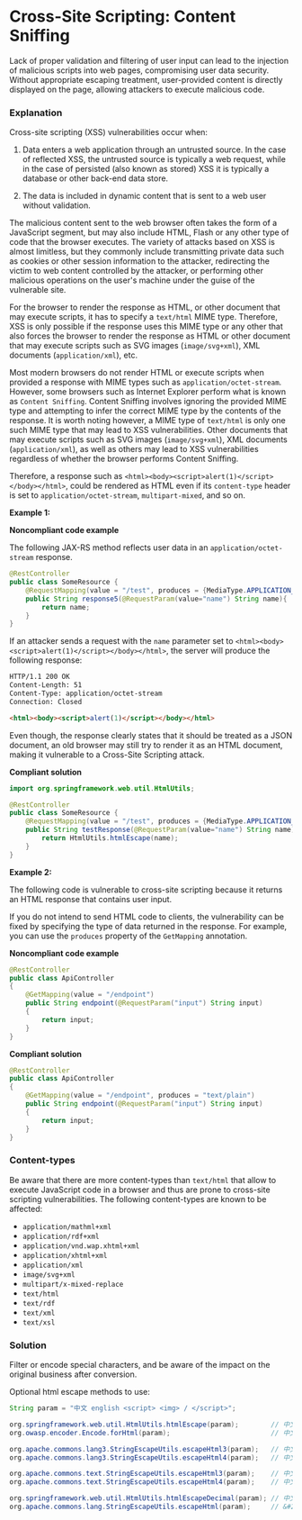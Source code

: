 # Cross-Site Scripting: Content Sniffing

Lack of proper validation and filtering of user input can lead to the injection of malicious scripts into web pages, compromising user data security. Without appropriate escaping treatment, user-provided content is directly displayed on the page, allowing attackers to execute malicious code.

### Explanation

Cross-site scripting (XSS) vulnerabilities occur when:

1. Data enters a web application through an untrusted source. In the case of reflected XSS, the untrusted source is typically a web request, while in the case of persisted (also known as stored) XSS it is typically a database or other back-end data store.

2. The data is included in dynamic content that is sent to a web user without validation.


The malicious content sent to the web browser often takes the form of a JavaScript segment, but may also include HTML, Flash or any other type of code that the browser executes. The variety of attacks based on XSS is almost limitless, but they commonly include transmitting private data such as cookies or other session information to the attacker, redirecting the victim to web content controlled by the attacker, or performing other malicious operations on the user's machine under the guise of the vulnerable site.

For the browser to render the response as HTML, or other document that may execute scripts, it has to specify a `text/html` MIME type. Therefore, XSS is only possible if the response uses this MIME type or any other that also forces the browser to render the response as HTML or other document that may execute scripts such as SVG images (`image/svg+xml`), XML documents (`application/xml`), etc.

Most modern browsers do not render HTML or execute scripts when provided a response with MIME types such as `application/octet-stream`. However, some browsers such as Internet Explorer perform what is known as `Content Sniffing`. Content Sniffing involves ignoring the provided MIME type and attempting to infer the correct MIME type by the contents of the response.
It is worth noting however, a MIME type of `text/html` is only one such MIME type that may lead to XSS vulnerabilities. Other documents that may execute scripts such as SVG images (`image/svg+xml`), XML documents (`application/xml`), as well as others may lead to XSS vulnerabilities regardless of whether the browser performs Content Sniffing.

Therefore, a response such as `<html><body><script>alert(1)</script></body></html>`, could be rendered as HTML even if its `content-type` header is set to `application/octet-stream`, `multipart-mixed`, and so on.


**Example 1:**

**Noncompliant code example**

The following JAX-RS method reflects user data in an `application/octet-stream` response.


```java
@RestController
public class SomeResource {
    @RequestMapping(value = "/test", produces = {MediaType.APPLICATION_OCTET_STREAM_VALUE})
    public String response5(@RequestParam(value="name") String name){
        return name;
    }
}
```

If an attacker sends a request with the `name` parameter set to `<html><body><script>alert(1)</script></body></html>`, the server will produce the following response:



```html
HTTP/1.1 200 OK
Content-Length: 51
Content-Type: application/octet-stream
Connection: Closed

<html><body><script>alert(1)</script></body></html>
```

Even though, the response clearly states that it should be treated as a JSON document, an old browser may still try to render it as an HTML document, making it vulnerable to a Cross-Site Scripting attack.



**Compliant solution**

```java
import org.springframework.web.util.HtmlUtils;

@RestController
public class SomeResource {
    @RequestMapping(value = "/test", produces = {MediaType.APPLICATION_OCTET_STREAM_VALUE})
    public String testResponse(@RequestParam(value="name") String name){
        return HtmlUtils.htmlEscape(name);
    }
}
```


**Example 2:**

The following code is vulnerable to cross-site scripting because it returns an HTML response that contains user input.

If you do not intend to send HTML code to clients, the vulnerability can be fixed by specifying the type of data returned in the response. For example, you can use the `produces` property of the `GetMapping` annotation.

**Noncompliant code example**

```java
@RestController
public class ApiController
{
    @GetMapping(value = "/endpoint")
    public String endpoint(@RequestParam("input") String input)
    {
        return input;
    }
}
```

**Compliant solution**

```java
@RestController
public class ApiController
{
    @GetMapping(value = "/endpoint", produces = "text/plain")
    public String endpoint(@RequestParam("input") String input)
    {
        return input;
    }
}
```

### Content-types

Be aware that there are more content-types than `text/html` that allow to execute JavaScript code in a browser and thus are prone to cross-site scripting vulnerabilities.
The following content-types are known to be affected:

- `application/mathml+xml`
- `application/rdf+xml`
- `application/vnd.wap.xhtml+xml`
- `application/xhtml+xml`
- `application/xml`
- `image/svg+xml`
- `multipart/x-mixed-replace`
- `text/html`
- `text/rdf`
- `text/xml`
- `text/xsl`

        


### Solution

Filter or encode special characters, and be aware of the impact on the original business after conversion.

Optional html escape methods to use:

```java
String param = "中文 english <script> <img> / </script>";

org.springframework.web.util.HtmlUtils.htmlEscape(param);        // 中文 english &lt;script&gt; &lt;img&gt; / &lt;/script&gt;
org.owasp.encoder.Encode.forHtml(param);                         // 中文 english &lt;script&gt; &lt;img&gt; / &lt;/script&gt;

org.apache.commons.lang3.StringEscapeUtils.escapeHtml3(param);   // 中文 english &lt;script&gt; &lt;img&gt; / &lt;/script&gt;
org.apache.commons.lang3.StringEscapeUtils.escapeHtml4(param);   // 中文 english &lt;script&gt; &lt;img&gt; / &lt;/script&gt;

org.apache.commons.text.StringEscapeUtils.escapeHtml3(param);    // 中文 english &lt;script&gt; &lt;img&gt; / &lt;/script&gt;
org.apache.commons.text.StringEscapeUtils.escapeHtml4(param);    // 中文 english &lt;script&gt; &lt;img&gt; / &lt;/script&gt;

org.springframework.web.util.HtmlUtils.htmlEscapeDecimal(param); // 中文 english &#60;script&#62; &#60;img&#62; / &#60;/script&#62;
org.apache.commons.lang.StringEscapeUtils.escapeHtml(param);     // &#20013;&#25991; english &lt;script&gt; &lt;img&gt; / &lt;/script&gt;
```